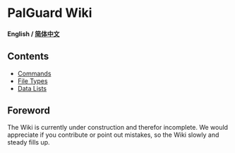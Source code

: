 # PalGuard Wiki

#### English / [简体中文](./README_ZH_CN.md)

## Contents

- [Commands](Commands/README.md)
- [File Types](./Files/README.md)
- [Data Lists](./Data%20Lists/README.md)
  
</details>

## Foreword
The Wiki is currently under construction and therefor incomplete. We would appreciate if you contribute or point out mistakes, so the Wiki slowly and steady fills up.
